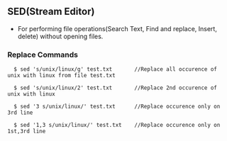 ## SED(Stream Editor)
- For performing file operations(Search Text, Find and replace, Insert, delete) without opening files.
### Replace Commands
```linux
  $ sed 's/unix/linux/g' test.txt       //Replace all occurence of unix with linux from file test.txt
    
  $ sed 's/unix/linux/2' test.txt       //Replace 2nd occurence of unix with linux
    
  $ sed '3 s/unix/linux/' test.txt      //Replace occurence only on 3rd line
    
  $ sed '1,3 s/unix/linux/' test.txt    //Replace occurence only on 1st,3rd line
```    
